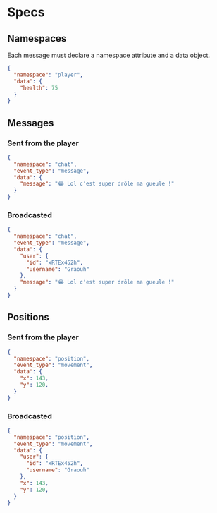 # Specs

## Namespaces
Each message must declare a namespace attribute and a data object.
```json
{
  "namespace": "player",
  "data": {
    "health": 75
  }
}
```

## Messages

### Sent from the player
```json
{
  "namespace": "chat",
  "event_type": "message",
  "data": {
    "message": "😂 Lol c'est super drôle ma gueule !"
  }
}
```

### Broadcasted
```json
{
  "namespace": "chat",
  "event_type": "message",
  "data": {
    "user": {
      "id": "xRTEx452h",
      "username": "Graouh"
    },
    "message": "😂 Lol c'est super drôle ma gueule !"
  }
}

```

## Positions

### Sent from the player
```json
{
  "namespace": "position",
  "event_type": "movement",
  "data": {
    "x": 143,
    "y": 120,
  }
}
```

### Broadcasted
```json
{
  "namespace": "position",
  "event_type": "movement",
  "data": {
    "user": {
      "id": "xRTEx452h",
      "username": "Graouh"
    },
    "x": 143,
    "y": 120,
  }
}

```
